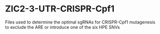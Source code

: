 # ZIC2-3-UTR-CRISPR-Cpf1
Files used to determine the optimal sgRNAs for CRISPR-Cpf1 mutagenesis to exclude the ARE or introduce one of the six HPE SNVs
